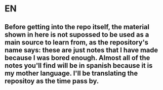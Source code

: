 # EN
## Before getting into the repo itself, the material shown in here is not supossed to be used as a main source to learn from, as the repository's name says: these are just notes that I have made because I was bored enough. Almost all of the notes you'll find will be in spanish because it is my mother language. I'll be translating the repositoy as the time pass by.

